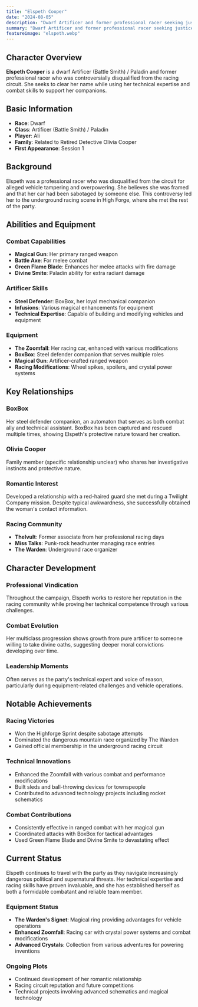 ```yaml
---
title: "Elspeth Cooper"
date: "2024-08-05"
description: "Dwarf Artificer and former professional racer seeking justice for her disqualification"
summary: "Dwarf Artificer and former professional racer seeking justice for her disqualification"
featureimage: "elspeth.webp"
---
```


## Character Overview

**Elspeth Cooper** is a dwarf Artificer (Battle Smith) / Paladin and former professional racer who was controversially disqualified from the racing circuit. She seeks to clear her name while using her technical expertise and combat skills to support her companions.

## Basic Information

- **Race**: Dwarf
- **Class**: Artificer (Battle Smith) / Paladin
- **Player**: Ali
- **Family**: Related to Retired Detective Olivia Cooper
- **First Appearance**: Session 1

## Background

Elspeth was a professional racer who was disqualified from the circuit for alleged vehicle tampering and overpowering. She believes she was framed and that her car had been sabotaged by someone else. This controversy led her to the underground racing scene in High Forge, where she met the rest of the party.

## Abilities and Equipment

### Combat Capabilities
- **Magical Gun**: Her primary ranged weapon
- **Battle Axe**: For melee combat
- **Green Flame Blade**: Enhances her melee attacks with fire damage
- **Divine Smite**: Paladin ability for extra radiant damage

### Artificer Skills
- **Steel Defender**: BoxBox, her loyal mechanical companion
- **Infusions**: Various magical enhancements for equipment
- **Technical Expertise**: Capable of building and modifying vehicles and equipment

### Equipment
- **The Zoomfall**: Her racing car, enhanced with various modifications
- **BoxBox**: Steel defender companion that serves multiple roles
- **Magical Gun**: Artificer-crafted ranged weapon
- **Racing Modifications**: Wheel spikes, spoilers, and crystal power systems

## Key Relationships

### BoxBox
Her steel defender companion, an automaton that serves as both combat ally and technical assistant. BoxBox has been captured and rescued multiple times, showing Elspeth's protective nature toward her creation.

### Olivia Cooper
Family member (specific relationship unclear) who shares her investigative instincts and protective nature.

### Romantic Interest
Developed a relationship with a red-haired guard she met during a Twilight Company mission. Despite typical awkwardness, she successfully obtained the woman's contact information.

### Racing Community
- **Thelvult**: Former associate from her professional racing days
- **Miss Talks**: Punk-rock headhunter managing race entries
- **The Warden**: Underground race organizer

## Character Development

### Professional Vindication
Throughout the campaign, Elspeth works to restore her reputation in the racing community while proving her technical competence through various challenges.

### Combat Evolution
Her multiclass progression shows growth from pure artificer to someone willing to take divine oaths, suggesting deeper moral convictions developing over time.

### Leadership Moments
Often serves as the party's technical expert and voice of reason, particularly during equipment-related challenges and vehicle operations.

## Notable Achievements

### Racing Victories
- Won the Highforge Sprint despite sabotage attempts
- Dominated the dangerous mountain race organized by The Warden
- Gained official membership in the underground racing circuit

### Technical Innovations
- Enhanced the Zoomfall with various combat and performance modifications
- Built sleds and ball-throwing devices for townspeople
- Contributed to advanced technology projects including rocket schematics

### Combat Contributions
- Consistently effective in ranged combat with her magical gun
- Coordinated attacks with BoxBox for tactical advantages
- Used Green Flame Blade and Divine Smite to devastating effect

## Current Status

Elspeth continues to travel with the party as they navigate increasingly dangerous political and supernatural threats. Her technical expertise and racing skills have proven invaluable, and she has established herself as both a formidable combatant and reliable team member.

### Equipment Status
- **The Warden's Signet**: Magical ring providing advantages for vehicle operations
- **Enhanced Zoomfall**: Racing car with crystal power systems and combat modifications
- **Advanced Crystals**: Collection from various adventures for powering inventions

### Ongoing Plots
- Continued development of her romantic relationship
- Racing circuit reputation and future competitions
- Technical projects involving advanced schematics and magical technology